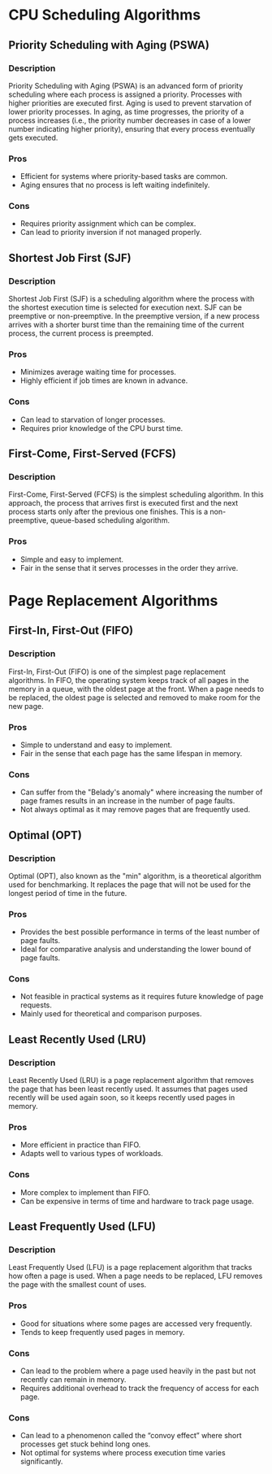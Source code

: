 # CPU Scheduling Algorithms

## Priority Scheduling with Aging (PSWA)

### Description
Priority Scheduling with Aging (PSWA) is an advanced form of priority scheduling where each process is assigned a priority. Processes with higher priorities are executed first. Aging is used to prevent starvation of lower priority processes. In aging, as time progresses, the priority of a process increases (i.e., the priority number decreases in case of a lower number indicating higher priority), ensuring that every process eventually gets executed.

### Pros
- Efficient for systems where priority-based tasks are common.
- Aging ensures that no process is left waiting indefinitely.

### Cons
- Requires priority assignment which can be complex.
- Can lead to priority inversion if not managed properly.

## Shortest Job First (SJF)

### Description
Shortest Job First (SJF) is a scheduling algorithm where the process with the shortest execution time is selected for execution next. SJF can be preemptive or non-preemptive. In the preemptive version, if a new process arrives with a shorter burst time than the remaining time of the current process, the current process is preempted.

### Pros
- Minimizes average waiting time for processes.
- Highly efficient if job times are known in advance.

### Cons
- Can lead to starvation of longer processes.
- Requires prior knowledge of the CPU burst time.

## First-Come, First-Served (FCFS)

### Description
First-Come, First-Served (FCFS) is the simplest scheduling algorithm. In this approach, the process that arrives first is executed first and the next process starts only after the previous one finishes. This is a non-preemptive, queue-based scheduling algorithm.

### Pros
- Simple and easy to implement.
- Fair in the sense that it serves processes in the order they arrive.
# Page Replacement Algorithms

## First-In, First-Out (FIFO)

### Description
First-In, First-Out (FIFO) is one of the simplest page replacement algorithms. In FIFO, the operating system keeps track of all pages in the memory in a queue, with the oldest page at the front. When a page needs to be replaced, the oldest page is selected and removed to make room for the new page.

### Pros
- Simple to understand and easy to implement.
- Fair in the sense that each page has the same lifespan in memory.

### Cons
- Can suffer from the "Belady's anomaly" where increasing the number of page frames results in an increase in the number of page faults.
- Not always optimal as it may remove pages that are frequently used.

## Optimal (OPT)

### Description
Optimal (OPT), also known as the "min" algorithm, is a theoretical algorithm used for benchmarking. It replaces the page that will not be used for the longest period of time in the future.

### Pros
- Provides the best possible performance in terms of the least number of page faults.
- Ideal for comparative analysis and understanding the lower bound of page faults.

### Cons
- Not feasible in practical systems as it requires future knowledge of page requests.
- Mainly used for theoretical and comparison purposes.

## Least Recently Used (LRU)

### Description
Least Recently Used (LRU) is a page replacement algorithm that removes the page that has been least recently used. It assumes that pages used recently will be used again soon, so it keeps recently used pages in memory.

### Pros
- More efficient in practice than FIFO.
- Adapts well to various types of workloads.

### Cons
- More complex to implement than FIFO.
- Can be expensive in terms of time and hardware to track page usage.

## Least Frequently Used (LFU)

### Description
Least Frequently Used (LFU) is a page replacement algorithm that tracks how often a page is used. When a page needs to be replaced, LFU removes the page with the smallest count of uses.

### Pros
- Good for situations where some pages are accessed very frequently.
- Tends to keep frequently used pages in memory.

### Cons
- Can lead to the problem where a page used heavily in the past but not recently can remain in memory.
- Requires additional overhead to track the frequency of access for each page.


### Cons
- Can lead to a phenomenon called the “convoy effect” where short processes get stuck behind long ones.
- Not optimal for systems where process execution time varies significantly.
